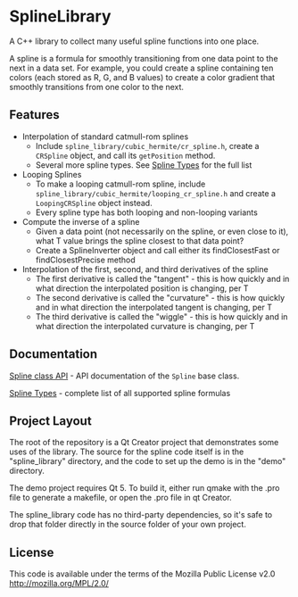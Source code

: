 SplineLibrary
=============
A C++ library to collect many useful spline functions into one place.

A spline is a formula for smoothly transitioning from one data point to the next in a data set. For example, you could create a spline containing ten colors (each stored as R, G, and B values) to create a color gradient that smoothly transitions from one color to the next.

Features
-------------
* Interpolation of standard catmull-rom splines
    * Include `spline_library/cubic_hermite/cr_spline.h`, create a `CRSpline` object, and call its `getPosition` method.
    * Several more spline types. See [Spline Types](docs/SplineTypes.md) for the full list
* Looping Splines
    * To make a looping catmull-rom spline, include `spline_library/cubic_hermite/looping_cr_spline.h` and create a `LoopingCRSpline` object instead.
    * Every spline type has both looping and non-looping variants
* Compute the inverse of a spline
    * Given a data point (not necessarily on the spline, or even close to it), what T value brings the spline closest to that data point?
    * Create a SplineInverter object and call either its findClosestFast or findClosestPrecise method
* Interpolation of the first, second, and third derivatives of the spline
    * The first derivative is called the "tangent" - this is how quickly and in what direction the interpolated position is changing, per T
    * The second derivative is called the "curvature" - this is how quickly and in what direction the interpolated tangent is changing, per T
    * The third derivative is called the "wiggle" - this is how quickly and in what direction the interpolated curvature is changing, per T
    

Documentation
-------------
[Spline class API](docs/SplineAPI.md) - API documentation of the `Spline` base class.

[Spline Types](docs/SplineTypes.md) - complete list of all supported spline formulas

Project Layout
-------------
The root of the repository is a Qt Creator project that demonstrates some uses of the library. The source for the spline code itself is in the "spline_library" directory, and the code to set up the demo is in the "demo" directory.

The demo project requires Qt 5. To build it, either run qmake with the .pro file to generate a makefile, or open the .pro file in qt Creator.

The spline_library code has no third-party dependencies, so it's safe to drop that folder directly in the source folder of your own project.

License
-------------
This code is available under the terms of the Mozilla Public License v2.0 http://mozilla.org/MPL/2.0/
